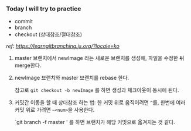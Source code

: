 ### Today I will try to practice
- commit
- branch
- checkout (상대참조/절대참조)

*ref: https://learngitbranching.js.org/?locale=ko*

1. master 브랜치에서 newImage 라는 새로운 브랜치를 생성해, 파일을 수정한 뒤 merge한다.
2. newImage 브랜치와 master 브랜치를 rebase 한다.
    
    참고로 `git checkout -b newImage` 를 하면 생성과 체크아웃이 동시에 된다.
3. 커밋간 이동을 할 때 상대참조 하는 법: 한 커밋 위로 움직이려면 `^`를, 한번에 여러 커밋 위로 가려면 `~<num>`을 사용한다.

    `git branch -f master <Hash>' 를 하면 브랜치가 해당 커밋으로 옮겨지는 것 같다.